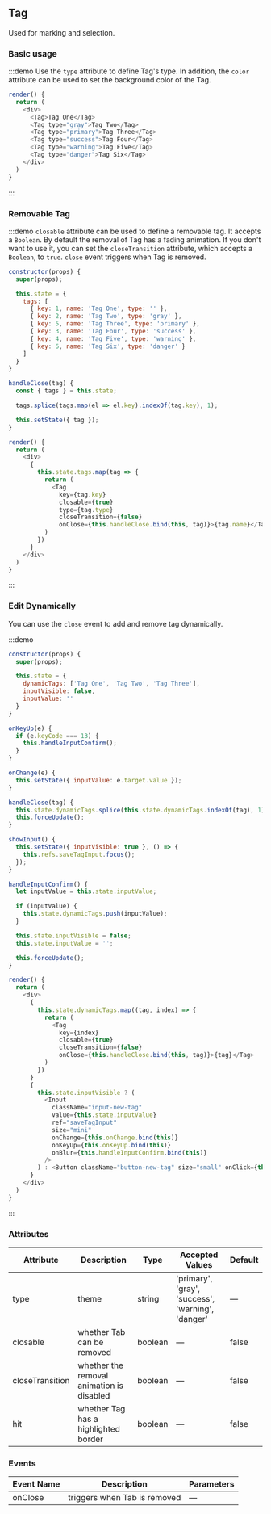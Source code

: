 ## Tag

Used for marking and selection.

### Basic usage

:::demo Use the `type` attribute to define Tag's type. In addition, the `color` attribute can be used to set the background color of the Tag.

```js
render() {
  return (
    <div>
      <Tag>Tag One</Tag>
      <Tag type="gray">Tag Two</Tag>
      <Tag type="primary">Tag Three</Tag>
      <Tag type="success">Tag Four</Tag>
      <Tag type="warning">Tag Five</Tag>
      <Tag type="danger">Tag Six</Tag>
    </div>
  )
}
```
:::

### Removable Tag

:::demo `closable` attribute can be used to define a removable tag. It accepts a `Boolean`. By default the removal of Tag has a fading animation. If you don't want to use it, you can set the `closeTransition` attribute, which accepts a `Boolean`, to `true`. `close` event triggers when Tag is removed.

```js
constructor(props) {
  super(props);

  this.state = {
    tags: [
      { key: 1, name: 'Tag One', type: '' },
      { key: 2, name: 'Tag Two', type: 'gray' },
      { key: 5, name: 'Tag Three', type: 'primary' },
      { key: 3, name: 'Tag Four', type: 'success' },
      { key: 4, name: 'Tag Five', type: 'warning' },
      { key: 6, name: 'Tag Six', type: 'danger' }
    ]
  }
}

handleClose(tag) {
  const { tags } = this.state;

  tags.splice(tags.map(el => el.key).indexOf(tag.key), 1);

  this.setState({ tag });
}

render() {
  return (
    <div>
      {
        this.state.tags.map(tag => {
          return (
            <Tag
              key={tag.key}
              closable={true}
              type={tag.type}
              closeTransition={false}
              onClose={this.handleClose.bind(this, tag)}>{tag.name}</Tag>
          )
        })
      }
    </div>
  )
}
```
:::

### Edit Dynamically

You can use the `close` event to add and remove tag dynamically.

:::demo
```js
constructor(props) {
  super(props);

  this.state = {
    dynamicTags: ['Tag One', 'Tag Two', 'Tag Three'],
    inputVisible: false,
    inputValue: ''
  }
}

onKeyUp(e) {
  if (e.keyCode === 13) {
    this.handleInputConfirm();
  }
}

onChange(e) {
  this.setState({ inputValue: e.target.value });
}

handleClose(tag) {
  this.state.dynamicTags.splice(this.state.dynamicTags.indexOf(tag), 1);
  this.forceUpdate();
}

showInput() {
  this.setState({ inputVisible: true }, () => {
    this.refs.saveTagInput.focus();
  });
}

handleInputConfirm() {
  let inputValue = this.state.inputValue;

  if (inputValue) {
    this.state.dynamicTags.push(inputValue);
  }

  this.state.inputVisible = false;
  this.state.inputValue = '';

  this.forceUpdate();
}

render() {
  return (
    <div>
      {
        this.state.dynamicTags.map((tag, index) => {
          return (
            <Tag
              key={index}
              closable={true}
              closeTransition={false}
              onClose={this.handleClose.bind(this, tag)}>{tag}</Tag>
          )
        })
      }
      {
        this.state.inputVisible ? (
          <Input
            className="input-new-tag"
            value={this.state.inputValue}
            ref="saveTagInput"
            size="mini"
            onChange={this.onChange.bind(this)}
            onKeyUp={this.onKeyUp.bind(this)}
            onBlur={this.handleInputConfirm.bind(this)}
          />
        ) : <Button className="button-new-tag" size="small" onClick={this.showInput.bind(this)}>+ New Tag</Button>
      }
    </div>
  )
}
```
:::

### Attributes
| Attribute      | Description          | Type      | Accepted Values      | Default  |
|---------- |-------------- |---------- |--------------------------------  |-------- |
| type | theme | string | 'primary', 'gray', 'success', 'warning', 'danger' | — |
| closable | whether Tab can be removed | boolean | — | false |
| closeTransition |  whether the removal animation is disabled  | boolean | — | false |
| hit | whether Tag has a highlighted border | boolean | — | false |


### Events
| Event Name | Description | Parameters |
|---------- |-------- |---------- |
| onClose | triggers when Tab is removed | — |
